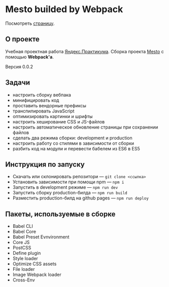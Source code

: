 # Mesto builded by Webpack

Посмотреть [страницу][3].

## О проекте
Учебная проектная работа [Яндекс.Практикума][1]. Сборка проекта [Mesto][2] с помощью **Webpack'а**.

Версия 0.0.2

## Задачи
- настроить сборку вебпака
- минифицировать код
- проставить вендорные префиксы
- транспилировать JavaScript
- оптимизировать картинки и шрифты
- настроить хеширование CSS и JS-файлов
- настроить автоматическое обновление страницы при сохранении файлов
- сделать два режима сборки: development и production
- настроить работу со стилями в зависимости от сборки
- разбить код на модули и перевести бабелем из ES6 в ES5

## Инструкция по запуску
- Скачать или склонировать репозитори — `git clone <ссылка>`
- Установить зависимости при помощи npm — `npm i`
- Запустить в development режиме — `npm run dev`
- Запустить сборку production-билда — `npm run build`
- Разместить production-билд на github pages — `npm run deploy`

## Пакеты, используемые в сборке
- Babel CLI
- Babel Core
- Babel Preset Evnvironment
- Сore JS
- PostCSS
- Define plugin
- Style loader
- Optimize CSS assets
- File loader
- Image Webpack loader
- Cross-Env

[1]: https://praktikum.yandex.ru/
[2]: https://github.com/perkenton/place
[3]: https://perkenton.github.io/place_webpack/
